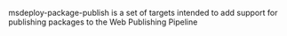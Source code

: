 msdeploy-package-publish is a set of targets intended to add support for publishing packages to the Web Publishing Pipeline
